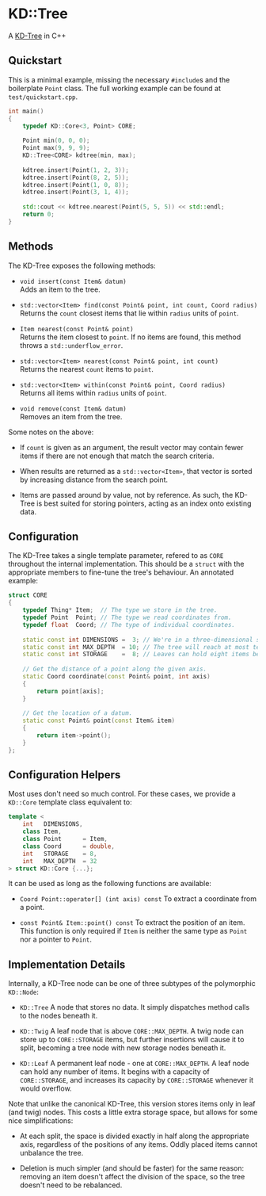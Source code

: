 KD::Tree
========

A [KD-Tree](https://en.wikipedia.org/wiki/Kd-tree) in C++


## Quickstart

This is a minimal example, missing the necessary `#include`s and the boilerplate
`Point` class.  The full working example can be found at `test/quickstart.cpp`.

```C++
int main()
{
	typedef KD::Core<3, Point> CORE;
	
	Point min(0, 0, 0);
	Point max(9, 9, 9);
	KD::Tree<CORE> kdtree(min, max);
	
	kdtree.insert(Point(1, 2, 3));
	kdtree.insert(Point(8, 2, 5));
	kdtree.insert(Point(1, 0, 8));
	kdtree.insert(Point(3, 1, 4));
	
	std::cout << kdtree.nearest(Point(5, 5, 5)) << std::endl;
	return 0;
}
```


## Methods

The KD-Tree exposes the following methods:

 - `void insert(const Item& datum)`  
   Adds an item to the tree.
   
 - `std::vector<Item> find(const Point& point, int count, Coord radius)`  
   Returns the `count` closest items that lie within `radius` units of `point`.
   
 - `Item nearest(const Point& point)`  
   Returns the item closest to `point`.  If no items are found, this method
   throws a `std::underflow_error`.
   
 - `std::vector<Item> nearest(const Point& point, int count)`  
   Returns the nearest `count` items to `point`.
   
 - `std::vector<Item> within(const Point& point, Coord radius)`  
   Returns all items within `radius` units of `point`.
   
 - `void remove(const Item& datum)`  
   Removes an item from the tree.


Some notes on the above:

 - If `count` is given as an argument, the result vector may contain fewer items
   if there are not enough that match the search criteria.
   
 - When results are returned as a `std::vector<Item>`, that vector is sorted by
   increasing distance from the search point.
   
 - Items are passed around by value, not by reference.  As such, the KD-Tree is
   best suited for storing pointers, acting as an index onto existing data.


## Configuration

The KD-Tree takes a single template parameter,  refered to as  `CORE` throughout
the internal  implementation.   This should be a  `struct`  with the appropriate
members to fine-tune the tree's behaviour.  An annotated example:

```C++
struct CORE
{
	typedef Thing* Item;  // The type we store in the tree.
	typedef Point  Point; // The type we read coordinates from.
	typedef float  Coord; // The type of individual coordinates.
	
	static const int DIMENSIONS =  3; // We're in a three-dimensional space.
	static const int MAX_DEPTH  = 10; // The tree will reach at most ten levels.
	static const int STORAGE    =  8; // Leaves can hold eight items before splitting.
	
	// Get the distance of a point along the given axis.
	static Coord coordinate(const Point& point, int axis)
	{
		return point[axis];
	}
	
	// Get the location of a datum.
	static const Point& point(const Item& item)
	{
		return item->point();
	}
};
```


## Configuration Helpers

Most uses don't need so much control.  For these cases, we provide a `KD::Core`
template class equivalent to:

```C++
template <
    int   DIMENSIONS,
    class Item,
    class Point      = Item,
    class Coord      = double,
    int   STORAGE    = 8,
    int   MAX_DEPTH  = 32
> struct KD::Core {...};
```

It can be used as long as the following functions are available:

 - `Coord Point::operator[] (int axis) const`
   To extract a coordinate from a point.

 - `const Point& Item::point() const`
   To extract the position of an item.  This function is only required if `Item`
   is neither the same type as `Point` nor a pointer to `Point`.


## Implementation Details

Internally, a KD-Tree node can be one of three subtypes of the polymorphic
`KD::Node`:

 - `KD::Tree`
   A node that stores no data.  It simply dispatches method calls to the nodes
   beneath it.

 - `KD::Twig`
   A leaf node that is above `CORE::MAX_DEPTH`.  A twig node can store up to
   `CORE::STORAGE` items, but further insertions will cause it to split,
   becoming a tree node with new storage nodes beneath it.

 - `KD::Leaf`
   A permanent leaf node - one at `CORE::MAX_DEPTH`.  A leaf node can hold any
   number of items.  It begins with a capacity of `CORE::STORAGE`, and increases
   its capacity by `CORE::STORAGE` whenever it would overflow.


Note that unlike the canonical KD-Tree, this version stores items only in leaf
(and twig) nodes.  This costs a little extra storage space, but allows for some
nice simplifications:

 - At each split, the space is divided exactly in half along the appropriate
   axis, regardless of the positions of any items.  Oddly placed items cannot
   unbalance the tree.

 - Deletion is much simpler (and should be faster) for the same reason: removing
   an item doesn't affect the division of the space, so the tree doesn't need to
   be rebalanced.


